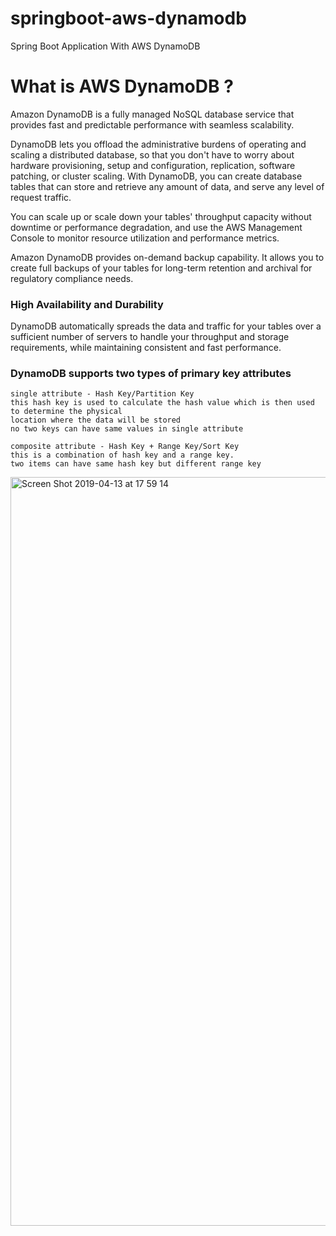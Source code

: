 # springboot-aws-dynamodb
Spring Boot Application With AWS DynamoDB 
# What is AWS DynamoDB ?
Amazon DynamoDB is a fully managed NoSQL database service that provides fast and predictable performance with seamless scalability. 

DynamoDB lets you offload the administrative burdens of operating and scaling a distributed database, so that you don't have to worry about hardware provisioning, setup and configuration, replication, software patching, or cluster scaling. 
With DynamoDB, you can create database tables that can store and retrieve any amount of data, and serve any level of request traffic. 

You can scale up or scale down your tables' throughput capacity without downtime or performance degradation, and use the AWS Management Console to monitor resource utilization and performance metrics.

Amazon DynamoDB provides on-demand backup capability. It allows you to create full backups of your tables for long-term retention and archival for regulatory compliance needs.

### High Availability and Durability
DynamoDB automatically spreads the data and traffic for your tables over a sufficient number of servers to handle your throughput and storage requirements, while maintaining consistent and fast performance.

### DynamoDB supports two types of primary key attributes

``` 
single attribute - Hash Key/Partition Key
this hash key is used to calculate the hash value which is then used to determine the physical 
location where the data will be stored
no two keys can have same values in single attribute 

composite attribute - Hash Key + Range Key/Sort Key
this is a combination of hash key and a range key.
two items can have same hash key but different range key
```

<img width="1198" alt="Screen Shot 2019-04-13 at 17 59 14" src="https://user-images.githubusercontent.com/30971809/56082191-fccb0b00-5e15-11e9-8d79-9d533ccda9d3.png">
